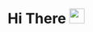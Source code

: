<h1 align="left">Hi There <img src="https://raw.githubusercontent.com/kaueMarques/kaueMarques/master/hi.gif" height="30px"></h1>

